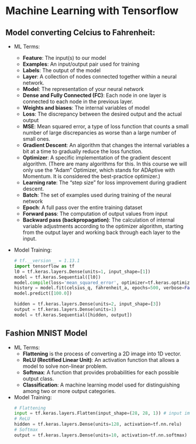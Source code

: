 # Machine Learning with Tensorflow

## Model converting Celcius to Fahrenheit:
- ML Terms:
  - **Feature**: The input(s) to our model
  - **Examples**: An input/output pair used for training
  - **Labels**: The output of the model
  - **Layer**: A collection of nodes connected together within a neural network.
  - **Model**: The representation of your neural network
  - **Dense and Fully Connected (FC)**: Each node in one layer is connected to each node in the previous layer.
  - **Weights and biases**: The internal variables of model
  - **Loss**: The discrepancy between the desired output and the actual output
  - **MSE**: Mean squared error, a type of loss function that counts a small number of large discrepancies as worse than a large number of small ones.
  - **Gradient Descent**: An algorithm that changes the internal variables a bit at a time to gradually reduce the loss function.
  - **Optimizer**: A specific implementation of the gradient descent algorithm. (There are many algorithms for this. In this course we will only use the “Adam” Optimizer, which stands for ADAptive with Momentum. It is considered the best-practice optimizer.)
  - **Learning rate**: The “step size” for loss improvement during gradient descent.
  - **Batch**: The set of examples used during training of the neural network
  - **Epoch**: A full pass over the entire training dataset
  - **Forward pass**: The computation of output values from input
  - **Backward pass (backpropagation)**: The calculation of internal variable adjustments according to the optimizer algorithm, starting from the output layer and working back through each layer to the input.
- Model Training:
  ```python
  # tf.__version__ = 1.13.1
  import tensorflow as tf
  l0 = tf.keras.layers.Dense(units=1, input_shape=[1]) 
  model = tf.keras.Sequential([l0])
  model.compile(loss='mean_squared_error', optimizer=tf.keras.optimizers.Adam(0.1))
  history = model.fit(celsius_q, fahrenheit_a, epochs=500, verbose=False)
  model.predict([100.0])
  ```
  
  ```python
  hidden = tf.keras.layers.Dense(units=2, input_shape=[3])
  output = tf.keras.layers.Dense(units=1)
  model = tf.keras.Sequential([hidden, output])
  ```

## Fashion MNIST Model
- ML Terms:
  - **Flattening** is the process of converting a 2D image into 1D vector.
  - **ReLU (Rectified Linear Unit)**: An activation function that allows a model to solve non-linear problem.
  - **Softmax**: A function that provides probabilities for each possible output class.
  - **Classification**: A machine learning model used for distinguishing among two or more output categories.
- Model Training:  
  ```python
  # Flattening
  input = tf.keras.layers.Flatten(input_shape=(28, 28, 1)) # input image 28 x 28 = 784 pixels
  # ReLU
  hidden = tf.keras.layers.Dense(units=128, activation=tf.nn.relu)
  # Softmax
  output = tf.keras.layers.Dense(units=10, activation=tf.nn.softmax)
  ```
